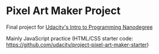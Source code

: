 # Pixel Art Maker Project

Final project for [Udacity's Intro to Programming Nanodegree](https://www.udacity.com/course/intro-to-programming-nanodegree--nd000)

Mainly JavaScript practice (HTML/CSS starter code: https://github.com/udacity/project-pixel-art-maker-starter)
